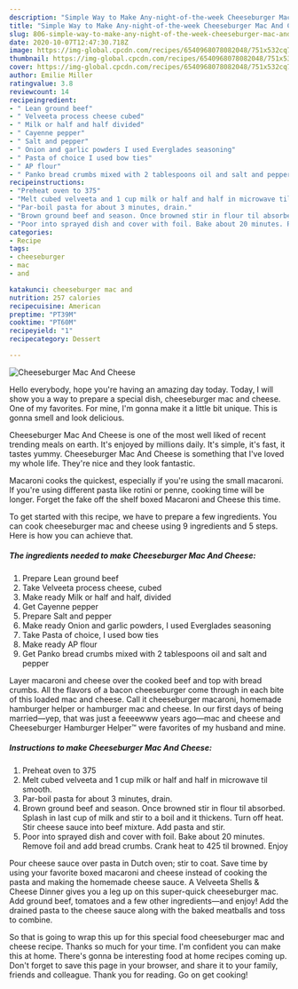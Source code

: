 ```yaml
---
description: "Simple Way to Make Any-night-of-the-week Cheeseburger Mac And Cheese"
title: "Simple Way to Make Any-night-of-the-week Cheeseburger Mac And Cheese"
slug: 806-simple-way-to-make-any-night-of-the-week-cheeseburger-mac-and-cheese
date: 2020-10-07T12:47:30.718Z
image: https://img-global.cpcdn.com/recipes/6540968078082048/751x532cq70/cheeseburger-mac-and-cheese-recipe-main-photo.jpg
thumbnail: https://img-global.cpcdn.com/recipes/6540968078082048/751x532cq70/cheeseburger-mac-and-cheese-recipe-main-photo.jpg
cover: https://img-global.cpcdn.com/recipes/6540968078082048/751x532cq70/cheeseburger-mac-and-cheese-recipe-main-photo.jpg
author: Emilie Miller
ratingvalue: 3.8
reviewcount: 14
recipeingredient:
- " Lean ground beef"
- " Velveeta process cheese cubed"
- " Milk or half and half divided"
- " Cayenne pepper"
- " Salt and pepper"
- " Onion and garlic powders I used Everglades seasoning"
- " Pasta of choice I used bow ties"
- " AP flour"
- " Panko bread crumbs mixed with 2 tablespoons oil and salt and pepper"
recipeinstructions:
- "Preheat oven to 375"
- "Melt cubed velveeta and 1 cup milk or half and half in microwave til smooth."
- "Par-boil pasta for about 3 minutes, drain."
- "Brown ground beef and season. Once browned stir in flour til absorbed. Splash in last cup of milk and stir to a boil and it thickens. Turn off heat. Stir cheese sauce into beef mixture. Add pasta and stir."
- "Poor into sprayed dish and cover with foil. Bake about 20 minutes. Remove foil and add bread crumbs. Crank heat to 425 til browned. Enjoy"
categories:
- Recipe
tags:
- cheeseburger
- mac
- and

katakunci: cheeseburger mac and 
nutrition: 257 calories
recipecuisine: American
preptime: "PT39M"
cooktime: "PT60M"
recipeyield: "1"
recipecategory: Dessert

---
```



![Cheeseburger Mac And Cheese](https://img-global.cpcdn.com/recipes/6540968078082048/751x532cq70/cheeseburger-mac-and-cheese-recipe-main-photo.jpg)

Hello everybody, hope you're having an amazing day today. Today, I will show you a way to prepare a special dish, cheeseburger mac and cheese. One of my favorites. For mine, I'm gonna make it a little bit unique. This is gonna smell and look delicious.

Cheeseburger Mac And Cheese is one of the most well liked of recent trending meals on earth. It's enjoyed by millions daily. It's simple, it's fast, it tastes yummy. Cheeseburger Mac And Cheese is something that I've loved my whole life. They're nice and they look fantastic.

Macaroni cooks the quickest, especially if you&#39;re using the small macaroni. If you&#39;re using different pasta like rotini or penne, cooking time will be longer. Forget the fake off the shelf boxed Macaroni and Cheese this time.


To get started with this recipe, we have to prepare a few ingredients. You can cook cheeseburger mac and cheese using 9 ingredients and 5 steps. Here is how you can achieve that.

<!--inarticleads1-->

##### The ingredients needed to make Cheeseburger Mac And Cheese:

1. Prepare  Lean ground beef
1. Take  Velveeta process cheese, cubed
1. Make ready  Milk or half and half, divided
1. Get  Cayenne pepper
1. Prepare  Salt and pepper
1. Make ready  Onion and garlic powders, I used Everglades seasoning
1. Take  Pasta of choice, I used bow ties
1. Make ready  AP flour
1. Get  Panko bread crumbs mixed with 2 tablespoons oil and salt and pepper


Layer macaroni and cheese over the cooked beef and top with bread crumbs. All the flavors of a bacon cheeseburger come through in each bite of this loaded mac and cheese. Call it cheeseburger macaroni, homemade hamburger helper or hamburger mac and cheese. In our first days of being married—yep, that was just a feeeewww years ago—mac and cheese and Cheeseburger Hamburger Helper™ were favorites of my husband and mine. 

<!--inarticleads2-->

##### Instructions to make Cheeseburger Mac And Cheese:

1. Preheat oven to 375
1. Melt cubed velveeta and 1 cup milk or half and half in microwave til smooth.
1. Par-boil pasta for about 3 minutes, drain.
1. Brown ground beef and season. Once browned stir in flour til absorbed. Splash in last cup of milk and stir to a boil and it thickens. Turn off heat. Stir cheese sauce into beef mixture. Add pasta and stir.
1. Poor into sprayed dish and cover with foil. Bake about 20 minutes. Remove foil and add bread crumbs. Crank heat to 425 til browned. Enjoy


Pour cheese sauce over pasta in Dutch oven; stir to coat. Save time by using your favorite boxed macaroni and cheese instead of cooking the pasta and making the homemade cheese sauce. A Velveeta Shells &amp; Cheese Dinner gives you a leg up on this super-quick cheeseburger mac. Add ground beef, tomatoes and a few other ingredients—and enjoy! Add the drained pasta to the cheese sauce along with the baked meatballs and toss to combine. 

So that is going to wrap this up for this special food cheeseburger mac and cheese recipe. Thanks so much for your time. I'm confident you can make this at home. There's gonna be interesting food at home recipes coming up. Don't forget to save this page in your browser, and share it to your family, friends and colleague. Thank you for reading. Go on get cooking!
